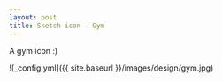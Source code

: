 ```yaml
---
layout: post
title: Sketch icon - Gym
---
```


A gym icon :)

![_config.yml]({{ site.baseurl }}/images/design/gym.jpg)